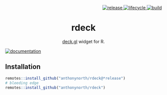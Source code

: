 <p align="right">
  <a href="https://github.com/anthonynorth/rdeck/releases/latest">
    <img src="https://img.shields.io/github/v/release/anthonynorth/rdeck?sort=semver&style=flat-square" alt="release">
  </a>
  <a href="https://www.tidyverse.org/lifecycle/#experimental">
    <img src="https://img.shields.io/badge/lifecycle-experimental-orange?style=flat-square" alt="lifecycle" />
  </a>
  <a href="https://travis-ci.com/anthonynorth/rdeck">
    <img src="https://img.shields.io/travis/com/anthonynorth/rdeck?style=flat-square" alt="build">
  </a>
</p>

<h1 align="center">rdeck</h1>
<p align="center">
  <a href="https://github.com/uber/deck.gl">deck.gl</a> widget for R.
</p>

[![documentation](https://user-images.githubusercontent.com/391385/102683609-fceff080-421d-11eb-9b97-2889c683f03f.png)](https://anthonynorth.github.io/rdeck)

## Installation

```r
remotes::install_github("anthonynorth/rdeck@*release")
# bleeding edge
remotes::install_github("anthonynorth/rdeck")
```
